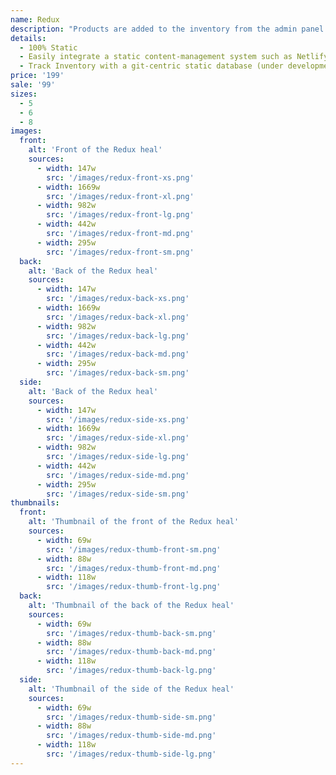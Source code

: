 ```yaml
---
name: Redux
description: "Products are added to the inventory from the admin panel. You can access this from the gocommerce.com/admin page. Check it out to learn more.\_"
details:
  - 100% Static
  - Easily integrate a static content-management system such as Netlify-CMS
  - Track Inventory with a git-centric static database (under development)
price: '199'
sale: '99'
sizes:
  - 5
  - 6
  - 8
images:
  front:
    alt: 'Front of the Redux heal'
    sources:
      - width: 147w
        src: '/images/redux-front-xs.png'
      - width: 1669w
        src: '/images/redux-front-xl.png'
      - width: 982w
        src: '/images/redux-front-lg.png'
      - width: 442w
        src: '/images/redux-front-md.png'
      - width: 295w
        src: '/images/redux-front-sm.png'
  back:
    alt: 'Back of the Redux heal'
    sources:
      - width: 147w
        src: '/images/redux-back-xs.png'
      - width: 1669w
        src: '/images/redux-back-xl.png'
      - width: 982w
        src: '/images/redux-back-lg.png'
      - width: 442w
        src: '/images/redux-back-md.png'
      - width: 295w
        src: '/images/redux-back-sm.png'
  side:
    alt: 'Back of the Redux heal'
    sources:
      - width: 147w
        src: '/images/redux-side-xs.png'
      - width: 1669w
        src: '/images/redux-side-xl.png'
      - width: 982w
        src: '/images/redux-side-lg.png'
      - width: 442w
        src: '/images/redux-side-md.png'
      - width: 295w
        src: '/images/redux-side-sm.png'
thumbnails:
  front:
    alt: 'Thumbnail of the front of the Redux heal'
    sources:
      - width: 69w
        src: '/images/redux-thumb-front-sm.png'
      - width: 88w
        src: '/images/redux-thumb-front-md.png'
      - width: 118w
        src: '/images/redux-thumb-front-lg.png'
  back:
    alt: 'Thumbnail of the back of the Redux heal'
    sources:
      - width: 69w
        src: '/images/redux-thumb-back-sm.png'
      - width: 88w
        src: '/images/redux-thumb-back-md.png'
      - width: 118w
        src: '/images/redux-thumb-back-lg.png'
  side:
    alt: 'Thumbnail of the side of the Redux heal'
    sources:
      - width: 69w
        src: '/images/redux-thumb-side-sm.png'
      - width: 88w
        src: '/images/redux-thumb-side-md.png'
      - width: 118w
        src: '/images/redux-thumb-side-lg.png'
---
```

